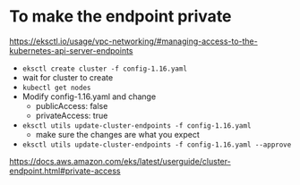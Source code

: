 # To make the endpoint private

https://eksctl.io/usage/vpc-networking/#managing-access-to-the-kubernetes-api-server-endpoints

* `eksctl create cluster -f config-1.16.yaml`
* wait for cluster to create
* `kubectl get nodes`
* Modify config-1.16.yaml and change
  * publicAccess: false
  * privateAccess: true
* `eksctl utils update-cluster-endpoints -f config-1.16.yaml`
  * make sure the changes are what you expect
* `eksctl utils update-cluster-endpoints -f config-1.16.yaml --approve`

https://docs.aws.amazon.com/eks/latest/userguide/cluster-endpoint.html#private-access